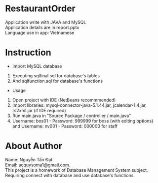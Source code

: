 # RestaurantOrder
Application write with JAVA and MySQL <br>
Application details are in report.pptx<br>
Language use in app: Vietnamese
# Instruction
* Import MySQL database
1. Executing sqlfinal.sql for database's tables 
2. And sqlfunction.sql for database's functions
* Usage
1. Open project with IDE (NetBeans recommmended)
2. Import libraries: mysql-connector-java-5.1.44.jar, jcalendar-1.4.jar, rs2xml.jar (if IDE required)
3. Run main.java in "Source Package / controller / main.java"
4. Username: bos01 - Password: 999999 for boss (with editing options) and Username: nv001 - Password: 000000 for staff
# About Author
Name: Nguyễn Tấn Đạt.<br>
Email: acquysoma1@gmail.com.<br>
This project is a homework of Database Management System subject. Requiring connect with database and use database's functions.
